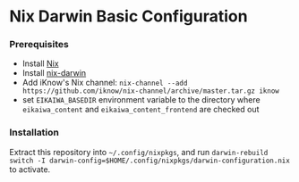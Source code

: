 # Nix Darwin Basic Configuration

### Prerequisites
* Install [Nix][nix]
* Install [nix-darwin][]
* Add iKnow's Nix channel: `nix-channel --add https://github.com/iknow/nix-channel/archive/master.tar.gz iknow`
* set `EIKAIWA_BASEDIR` environment variable to the directory where `eikaiwa_content` and `eikaiwa_content_frontend` are checked out

[nix]: https://nixos.org/nix/manual/#sect-multi-user-installation
[nix-darwin]: https://github.com/LnL7/nix-darwin#install

### Installation

Extract this repository into `~/.config/nixpkgs`, and run `darwin-rebuild switch -I darwin-config=$HOME/.config/nixpkgs/darwin-configuration.nix` to activate.
